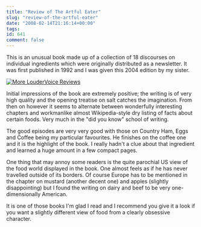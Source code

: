 ```yaml
---
title: "Review of The Artful Eater"
slug: "review-of-the-artful-eater"
date: "2008-02-14T21:16:14+00:00"
tags:
id: 641
comment: false
---
```


This is an unusual book made up of a collection of 18 discourses on individual ingredients which were originally distributed as a newsletter. It was first published in 1992 and I was given this 2004 edition by my sister.

[![More LouderVoice Reviews](http://www.loudervoice.com/static/images/3star.gif)](http://www.loudervoice.com/)

Initial impressions of the book are extremely positive; the writing is of very high quality and the opening treatise on salt catches the imagination. From then on however it seems to alternate between wonderfully interesting chapters and workmanlike almost Wikipedia-style dry listing of facts about certain foods. Very much in the "did you know" school of writing.

The good episodes are very very good with those on Country Ham, Eggs and Coffee being my particular favourites. He finishes on the coffee one and it is the highlight of the book. I really hadn't a clue about that ingredient and learned a huge amount in a few compact pages.

One thing that may annoy some readers is the quite parochial US view of the food world displayed in the book.  One almost feels as if he has never travelled outside of its borders. Of course Europe has to be mentioned in the chapter on mustard (another decent one) and apples (slightly disappointing) but I found the writing on dairy and beef to be very one-dimensionally American.

It is one of those books I'm glad I read and I recommend you give it a look if you want a slightly different view of food from a clearly obsessive character.
